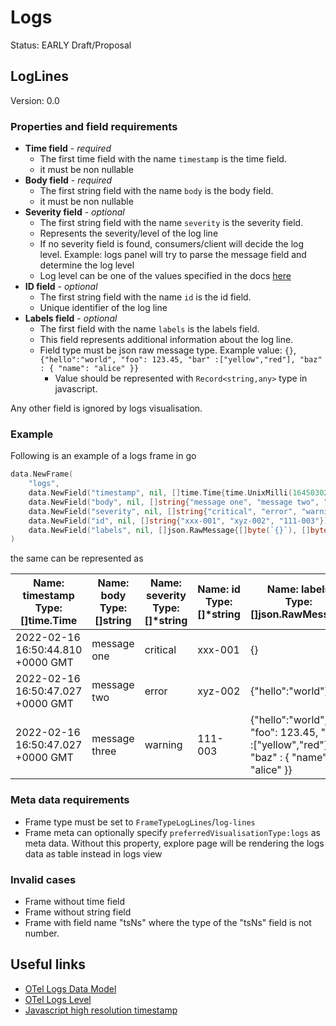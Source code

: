 # Logs

Status: EARLY Draft/Proposal

## LogLines

Version: 0.0

### Properties and field requirements

- **Time field** - _required_
  - The first time field with the name `timestamp` is the time field.
  - it must be non nullable
- **Body field** - _required_
  - The first string field with the name `body` is the body field.
  - it must be non nullable
- **Severity field** - _optional_
  - The first string field with the name `severity` is the severity field.
  - Represents the severity/level of the log line
  - If no severity field is found, consumers/client will decide the log level. Example: logs panel will try to parse the message field and determine the log level
  - Log level can be one of the values specified in the docs [here](https://grafana.com/docs/grafana/latest/explore/logs-integration/)
- **ID field** - _optional_
  - The first string field with the name `id` is the id field.
  - Unique identifier of the log line
- **Labels field** - _optional_
  - The first field with the name `labels` is the labels field.
  - This field represents additional information about the log line.
  - Field type must be json raw message type. Example value: `{}`, `{"hello":"world", "foo": 123.45, "bar" :["yellow","red"], "baz" : { "name": "alice" }}`
    - Value should be represented with `Record<string,any>` type in javascript.

Any other field is ignored by logs visualisation.

### Example

Following is an example of a logs frame in go

```go
data.NewFrame(
    "logs",
    data.NewField("timestamp", nil, []time.Time{time.UnixMilli(1645030244810), time.UnixMilli(1645030247027), time.UnixMilli(1645030247027)}),
    data.NewField("body", nil, []string{"message one", "message two", "message three"}),
    data.NewField("severity", nil, []string{"critical", "error", "warning"}),
    data.NewField("id", nil, []string{"xxx-001", "xyz-002", "111-003"}),
    data.NewField("labels", nil, []json.RawMessage{[]byte(`{}`), []byte(`{"hello":"world"}`), []byte(`{"hello":"world", "foo": 123.45, "bar" :["yellow","red"], "baz" : { "name": "alice" }}`)}),
)
```

the same can be represented as

| Name: timestamp <br/> Type: []time.Time | Name: body <br/> Type: []string | Name: severity <br/> Type: []\*string | Name: id <br/> Type: []\*string | Name: labels <br/> Type: []json.RawMessage                                         |
| --------------------------------------- | ------------------------------- | ------------------------------------- | ------------------------------- | -------------------------------------------------------------------------------------- |
| 2022-02-16 16:50:44.810 +0000 GMT       | message one                     | critical                              | xxx-001                         | {}                                                                                     |
| 2022-02-16 16:50:47.027 +0000 GMT       | message two                     | error                                 | xyz-002                         | {"hello":"world"}                                                                      |
| 2022-02-16 16:50:47.027 +0000 GMT       | message three                   | warning                               | 111-003                         | {"hello":"world", "foo": 123.45, "bar" :["yellow","red"], "baz" : { "name": "alice" }} |

### Meta data requirements

- Frame type must be set to `FrameTypeLogLines`/`log-lines`
- Frame meta can optionally specify `preferredVisualisationType:logs` as meta data. Without this property, explore page will be rendering the logs data as table instead in logs view

### Invalid cases

- Frame without time field
- Frame without string field
- Frame with field name "tsNs" where the type of the "tsNs" field is not number.

## Useful links

- [OTel Logs Data Model](https://github.com/open-telemetry/opentelemetry-specification/blob/main/specification/logs/data-model.md)
- [OTel Logs Level](https://docs.google.com/document/d/1WQDz1jF0yKBXe3OibXWfy3g6lor9SvjZ4xT-8uuDCiA/edit#)
- [Javascript high resolution timestamp](https://www.w3.org/TR/hr-time/)
